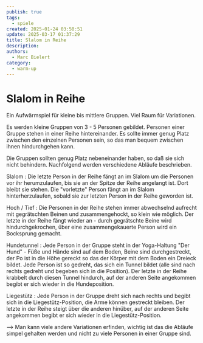 ```yaml
---
publish: true
tags:
  - spiele
created: 2025-01-24 03:50:51
update: 2025-03-17 01:37:29
title: Slalom in Reihe
description: 
authors:
  - Marc Bielert
category:
  - warm-up
---
```


# Slalom in Reihe

Ein Aufwärmspiel für kleine bis mittlere Gruppen. Viel Raum für Variationen.

Es werden kleine Gruppen von 3 - 5 Personen gebildet. Personen einer Gruppe stehen in einer Reihe hintereinander. Es sollte immer genug Platz zwischen den einzelnen Personen sein, so das man bequem zwischen ihnen hindurchgehen kann.

Die Gruppen sollten genug Platz nebeneinander haben, so daß sie sich nicht behindern.
Nachfolgend werden verschiedene Abläufe beschrieben.

Slalom :
Die letzte Person in der Reihe fängt an im Slalom um die Personen vor ihr herumzulaufen, bis sie an der Spitze der Reihe angelangt ist. Dort bleibt sie stehen.
Die "vorletzte" Person fängt an im Slalom hinterherzulaufen, sobald sie zur letzten Person in der Reihe geworden ist.

Hoch / Tief :
Die Personen in der Reihe stehen immer abwechselnd aufrecht mit gegrätschten Beinen und zusammengehockt, so klein wie möglich. Der letzte in der Reihe fängt wieder an - durch gegrätschte Beine wird hindurchgekrochen, über eine zusammengekauerte Person wird ein Bocksprung gemacht.

Hundetunnel :
Jede Person in der Gruppe steht in der Yoga-Haltung "Der Hund" - Füße und Hände sind auf dem Boden, Beine sind durchgestreckt, der Po ist in die Höhe gereckt so das der Körper mit dem Boden ein Dreieck bildet.
Jede Person ist so gedreht, das sich ein Tunnel bildet (alle sind nach rechts gedreht und begeben sich in die Position).
Der letzte in der Reihe krabbelt durch diesen Tunnel hindurch, auf der anderen Seite angekommen begibt er sich wieder in die Hundeposition.

Liegestütz :
Jede Person in der Gruppe dreht sich nach rechts und begibt sich in die Liegestütz-Position, die Arme können gestreckt bleiben. Der letzte in der Reihe steigt über die anderen hinüber, auf der anderen Seite angekommen begibt er sich wieder in die Liegestütz-Position.

--> Man kann viele andere Variationen erfinden, wichtig ist das die Abläufe simpel gehalten werden und nicht zu viele Personen in einer Gruppe sind.

